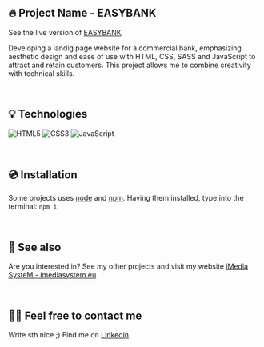 ## 🔥 Project Name - EASYBANK

See the live version of [EASYBANK](https://imediasystem.github.io/Bistro/)

Developing a landig page website for a commercial bank, emphasizing aesthetic design and ease of use with HTML, CSS, SASS and JavaScript to attract and retain customers. This project allows me to combine creativity with technical skills.

&nbsp;

## 💡 Technologies
![HTML5](https://img.shields.io/badge/html5-%23E34F26.svg?style=for-the-badge&logo=html5&logoColor=white)
![CSS3](https://img.shields.io/badge/css3-%231572B6.svg?style=for-the-badge&logo=css3&logoColor=white)
![JavaScript](https://img.shields.io/badge/javascript-%23323330.svg?style=for-the-badge&logo=javascript&logoColor=%23F7DF1E)

&nbsp;

## 💿 Installation

Some projects uses [node](https://nodejs.org/en/) and [npm](https://www.npmjs.com/). Having them installed, type into the terminal: `npm i`.

&nbsp;

## 🔗 See also

Are you interested in? See my other projects and visit my website [iMedia SysteM - imediasystem.eu](https://imediasystem.eu/)

&nbsp;

## 🙋‍♂️ Feel free to contact me
Write sth nice ;) Find me on [Linkedin](https://www.linkedin.com/in/krzysztof-graca-47698997/)
